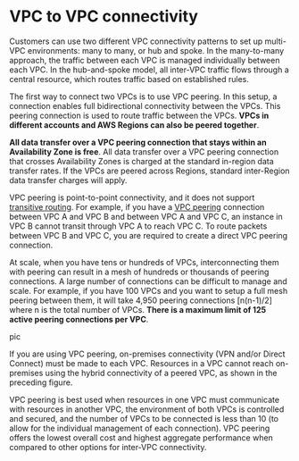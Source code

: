 # VPC to VPC connectivity
Customers can use two different VPC connectivity patterns to set up multi-VPC environments: many to many, or hub and spoke. In the many-to-many approach, the traffic between each VPC is managed individually between each VPC. In the hub-and-spoke model, all inter-VPC traffic flows through a central resource, which routes traffic based on established rules.

The first way to connect two VPCs is to use VPC peering. In this setup, a connection enables full bidirectional connectivity between the VPCs. This peering connection is used to route traffic between the VPCs. **VPCs in different accounts and AWS Regions can also be peered together**. 

**All data transfer over a VPC peering connection that stays within an Availability Zone is free**. All data transfer over a VPC peering connection that crosses Availability Zones is charged at the standard in-region data transfer rates. If the VPCs are peered across Regions, standard inter-Region data transfer charges will apply.

VPC peering is point-to-point connectivity, and it does not support [transitive routing](https://docs.aws.amazon.com/vpc/latest/peering/invalid-peering-configurations.html#transitive-peering). For example, if you have a [VPC peering](https://docs.aws.amazon.com/vpc/latest/userguide/vpc-peering.html) connection between VPC A and VPC B and between VPC A and VPC C, an instance in VPC B cannot transit through VPC A to reach VPC C. To route packets between VPC B and VPC C, you are required to create a direct VPC peering connection.

At scale, when you have tens or hundreds of VPCs, interconnecting them with peering can result in a mesh of hundreds or thousands of peering connections. A large number of connections can be difficult to manage and scale. For example, if you have 100 VPCs and you want to setup a full mesh peering between them, it will take 4,950 peering connections [n(n-1)/2] where n is the total number of VPCs. **There is a maximum limit of 125 active peering connections per VPC**.

pic

If you are using VPC peering, on-premises connectivity (VPN and/or Direct Connect) must be made to each VPC. Resources in a VPC cannot reach on-premises using the hybrid connectivity of a peered VPC, as shown in the preceding figure.

VPC peering is best used when resources in one VPC must communicate with resources in another VPC, the environment of both VPCs is controlled and secured, and the number of VPCs to be connected is less than 10 (to allow for the individual management of each connection). VPC peering offers the lowest overall cost and highest aggregate performance when compared to other options for inter-VPC connectivity.